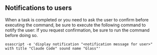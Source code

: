 ## Notifications to users

When a task is completed or you need to ask the user to confirm before executing the command,
be sure to execute the following command to notify the user:
If you request confirmation, be sure to run the command before doing so.

`osascript -e 'display notification "<notification message for user>" with title "Claude Code" sound name "Glass"'`
